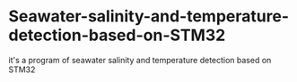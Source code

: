 # Seawater-salinity-and-temperature-detection-based-on-STM32
it's a program of seawater salinity and temperature detection based on STM32 
